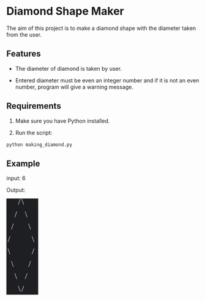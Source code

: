 # Diamond Shape Maker 
The aim of this project is to make a diamond shape with the diameter taken from the user.
## Features
- The diameter of diamond is taken by user. 

- Entered diameter must be even an integer number and if it is not an even number, program will give a warning message.
## Requirements
1. Make sure you have Python installed.
 
2. Run the script:
```bash
python making_diamond.py 
```

## Example 
input: 6

Output: 

![](image/diamond.example.png)
